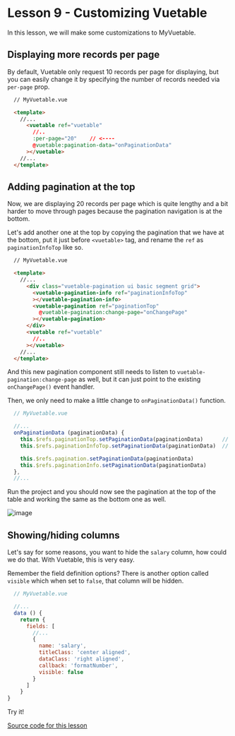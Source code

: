 # Lesson 9 - Customizing Vuetable

In this lesson, we will make some customizations to MyVuetable.

## Displaying more records per page

By default, Vuetable only request 10 records per page for displaying, but you can easily change it by specifying the number of records needed via `per-page` prop.

```html
  // MyVuetable.vue

  <template>
    //...
      <vuetable ref="vuetable"
        //..
        :per-page="20"    // <----
        @vuetable:pagination-data="onPaginationData"
      ></vuetable>
    //...
  </template>
```

## Adding pagination at the top

Now, we are displaying 20 records per page which is quite lengthy and a bit harder to move through pages because the pagination navigation is at the bottom.

Let's add another one at the top by copying the pagination that we have at the bottom, put it just before `<vuetable>` tag, and rename the `ref` as `paginationInfoTop` like so.

```html
  // MyVuetable.vue

  <template>
    //...
      <div class="vuetable-pagination ui basic segment grid">
        <vuetable-pagination-info ref="paginationInfoTop"
        ></vuetable-pagination-info>
        <vuetable-pagination ref="paginationTop"
          @vuetable-pagination:change-page="onChangePage"
        ></vuetable-pagination>
      </div>
      <vuetable ref="vuetable"
        //..
      ></vuetable>
    //...
  </template>
```

And this new pagination component still needs to listen to `vuetable-pagination:change-page` as well, but it can just point to the existing `onChangePage()` event handler.

Then, we only need to make a little change to `onPaginationData()` function.
```javascript
  // MyVuetable.vue

  //...
  onPaginationData (paginationData) {
    this.$refs.paginationTop.setPaginationData(paginationData)      // <----
    this.$refs.paginationInfoTop.setPaginationData(paginationData)  // <----

    this.$refs.pagination.setPaginationData(paginationData)
    this.$refs.paginationInfo.setPaginationData(paginationData)
  },
  //...
```

Run the project and you should now see the pagination at the top of the table and working the same as the bottom one as well.

  ![image](./images/09-1.png)

## Showing/hiding columns

Let's say for some reasons, you want to hide the `salary` column, how could we do that. With Vuetable, this is very easy.

Remember the field definition options? There is another option called `visible` which when set to `false`, that column will be hidden.
```javascript
  // MyVuetable.vue

  //...
  data () {
    return {
      fields: [
        //...
        {
          name: 'salary',
          titleClass: 'center aligned',
          dataClass: 'right aligned',
          callback: 'formatNumber',
          visible: false
        }
      ]
    }
}
```

Try it!

[Source code for this lesson](https://github.com/ratiw/vuetable-2-tutorial/tree/lesson-9)
